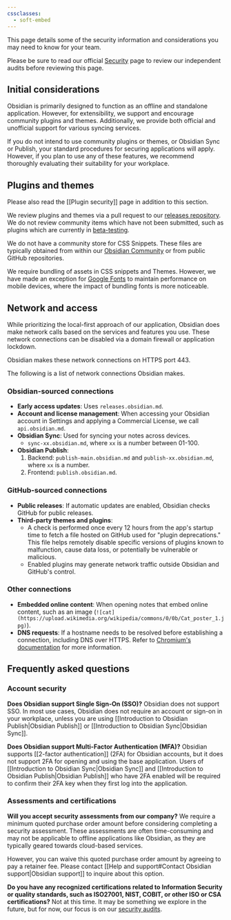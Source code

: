 ```yaml
---
cssclasses:
  - soft-embed
---
```

This page details some of the security information and considerations you may need to know for your team. 

Please be sure to read our official [Security](https://obsidian.md/security) page to review our independent audits before reviewing this page. 

## Initial considerations

Obsidian is primarily designed to function as an offline and standalone application. However, for extensibility, we support and encourage community plugins and themes. Additionally, we provide both official and unofficial support for various syncing services.

If you do not intend to use community plugins or themes, or Obsidian Sync or Publish, your standard procedures for securing applications will apply. However, if you plan to use any of these features, we recommend thoroughly evaluating their suitability for your workplace.

## Plugins and themes

Please also read the [[Plugin security]] page in addition to this section. 

We review plugins and themes via a pull request to our [releases repository](https://github.com/obsidianmd/obsidian-releases/pulls?q=is%3Apr+is%3Aopen+sort%3Aupdated-desc). We do not review community items which have not been submitted, such as plugins which are currently in [beta-testing](https://github.com/TfTHacker/obsidian42-brat). 

We do not have a community store for CSS Snippets. These files are typically obtained from within our [Obsidian Community](https://obsidian.md/community) or from public GitHub repositories.

We require bundling of assets in CSS snippets and Themes. However, we have made an exception for [Google Fonts](https://fonts.google.com/) to maintain performance on mobile devices, where the impact of bundling fonts is more noticeable.

## Network and access

While prioritizing the local-first approach of our application, Obsidian does make network calls based on the services and features you use. These network connections can be disabled via a domain firewall or application lockdown.

Obsidian makes these network connections on HTTPS port 443.

The following is a list of network connections Obsidian makes.

### Obsidian-sourced connections

- **Early access updates**: Uses `releases.obsidian.md`.
- **Account and license management**: When accessing your Obsidian account in Settings and applying a Commercial License, we call `api.obsidian.md`.
- **Obsidian Sync**: Used for syncing your notes across devices.
	- `sync-xx.obsidian.md`, where `xx` is a number between 01-100.
- **Obsidian Publish**:
    1. Backend: `publish-main.obsidian.md` and `publish-xx.obsidian.md`, where `xx` is a number.
    2. Frontend: `publish.obsidian.md`.

### GitHub-sourced connections

- **Public releases**: If automatic updates are enabled, Obsidian checks GitHub for public releases.
- **Third-party themes and plugins**:
    - A check is performed once every 12 hours from the app's startup time to fetch a file hosted on GitHub used for "plugin deprecations." This file helps remotely disable specific versions of plugins known to malfunction, cause data loss, or potentially be vulnerable or malicious.
    - Enabled plugins may generate network traffic outside Obsidian and GitHub's control.

### Other connections

- **Embedded online content**: When opening notes that embed online content, such as an image (`![cat](https://upload.wikimedia.org/wikipedia/commons/0/0b/Cat_poster_1.jpg)`).
- **DNS requests**: If a hostname needs to be resolved before establishing a connection, including DNS over HTTPS. Refer to [Chromium's documentation](https://source.chromium.org/chromium/chromium/src/+/main:net/dns/public/doh_provider_entry.cc;l=120?q=chrome.cloudflare-dns.com&ss=chromium) for more information.

## Frequently asked questions

### Account security

**Does Obsidian support Single Sign-On (SSO)?**
Obsidian does not support SSO. In most use cases, Obsidian does not require an account or sign-on in your workplace, unless you are using [[Introduction to Obsidian Publish|Obsidian Publish]] or [[Introduction to Obsidian Sync|Obsidian Sync]].

**Does Obsidian support Multi-Factor Authentication (MFA)?**
Obsidian supports [[2-factor authentication]] (2FA) for Obsidian accounts, but it does not support 2FA for opening and using the base application. Users of [[Introduction to Obsidian Sync|Obsidian Sync]] and [[Introduction to Obsidian Publish|Obsidian Publish]] who have 2FA enabled will be required to confirm their 2FA key when they first log into the application.

### Assessments and certifications

**Will you accept security assessments from our company?**
We require a minimum quoted purchase order amount before considering completing a security assessment. These assessments are often time-consuming and may not be applicable to offline applications like Obsidian, as they are typically geared towards cloud-based services.

However, you can waive this quoted purchase order amount by agreeing to pay a retainer fee. Please contact [[Help and support#Contact Obsidian support|Obsidian support]] to inquire about this option.

**Do you have any recognized certifications related to Information Security or quality standards, such as ISO27001, NIST, COBIT, or other ISO or CSA certifications?**
Not at this time. It may be something we explore in the future, but for now, our focus is on our [security audits](https://obsidian.md/security).